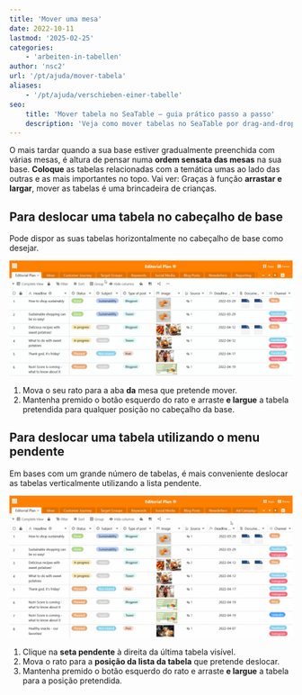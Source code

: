 ```yaml
---
title: 'Mover uma mesa'
date: 2022-10-11
lastmod: '2025-02-25'
categories:
    - 'arbeiten-in-tabellen'
author: 'nsc2'
url: '/pt/ajuda/mover-tabela'
aliases:
    - '/pt/ajuda/verschieben-einer-tabelle'
seo:
    title: 'Mover tabela no SeaTable – guia prático passo a passo'
    description: 'Veja como mover tabelas no SeaTable por drag-and-drop ou via menu. Organize seus dados, ajuste a ordem e agilize a gestão de sua base facilmente.'
---
```


O mais tardar quando a sua base estiver gradualmente preenchida com várias mesas, é altura de pensar numa **ordem sensata das mesas** na sua base. **Coloque** as tabelas relacionadas com a temática umas ao lado das outras e as mais importantes no topo. Vai ver: Graças à função **arrastar e largar**, mover as tabelas é uma brincadeira de crianças.

## Para deslocar uma tabela no cabeçalho de base

Pode dispor as suas tabelas horizontalmente no cabeçalho de base como desejar.

![Deslocar tabelas no cabeçalho de base](images/Tabellen-im-Base-Header-verschieben.gif)

1. Mova o seu rato para a aba **da** mesa que pretende mover.
2. Mantenha premido o botão esquerdo do rato e arraste **e largue** a tabela pretendida para qualquer posição no cabeçalho da base.

## Para deslocar uma tabela utilizando o menu pendente

Em bases com um grande número de tabelas, é mais conveniente deslocar as tabelas verticalmente utilizando a lista pendente.

![Mover tabelas através do menu pendente](images/Tabellen-ueber-das-Drop-down-Menue-verschieben.gif)

1. Clique na **seta pendente** à direita da última tabela visível.
2. Mova o rato para a **posição da lista da tabela** que pretende deslocar.
3. Mantenha premido o botão esquerdo do rato e arraste **e largue** a tabela para a posição pretendida.
